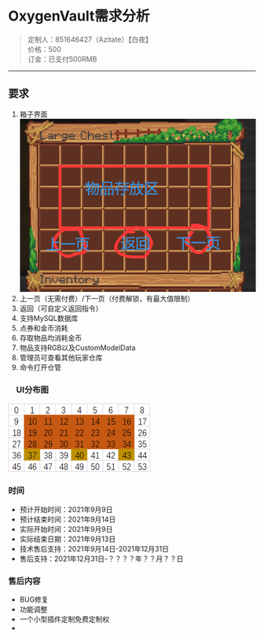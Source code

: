 # OxygenVault需求分析

> 定制人：851646427（Azitate）【白夜】<br>
> 价格：500<br>
> 订金：已支付500RMB<br>
<hr>

## 要求

1. 箱子界面<br>
   ![img.png](image/用户需求图.png "界面分布图")
2. 上一页（无需付费）/下一页（付费解锁，有最大值限制）
3. 返回（可自定义返回指令）
4. 支持MySQL数据库
5. 点券和金币消耗
6. 存取物品均消耗金币
7. 物品支持RGB以及CustomModelData
8. 管理员可查看其他玩家仓库
9. 命令打开仓管

### 　UI分布图

![img.png](image/UI分布图.png "UI分布图")

### 时间

- 预计开始时间：2021年9月9日
- 预计结束时间：2021年9月14日
- 实际开始时间：2021年9月9日
- 实际结束日期：2021年9月13日
- 技术售后支持：2021年9月14日-2021年12月31日
- 售后支持：2021年12月31日-？？？？年？？月？？日

### 售后内容

- BUG修复
- 功能调整
- 一个小型插件定制免费定制权
- 